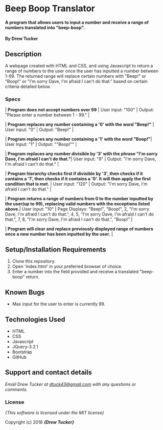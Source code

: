 # Beep Boop Translator

#### A program that allows users to input a number and receive a range of numbers translated into "beep-boop".

#### By **Drew Tucker**

## Description

A webpage created with HTML and CSS, and using Javascript to return a range of numbers to the user once the user has inputted a number between 1-99. The returned range will replace certain numbers with "Beep!" or "Boop!" or "I'm sorry Dave, I'm afraid I can't do that." based on certain criteria detailed below.


### Specs
| **Program does not accept numbers over 99** | User input: "100" | Output: "Please enter a number between 1 - 99." |

| **Program replaces any number containing a '0' with the word "Beep!"** | User input: "0" | Output: "Beep!" |

| **Program replaces any number containing a '1' with the word "Boop!"**| User Input: "1" | Output: ""Boop!"" |

| **Program replaces any number divisible by '3' with the phrase "I'm sorry Dave, I'm afraid I can't do that."**| User input: "9" | Output: "I'm sorry Dave, I'm afraid I can't do that." |

| **Program hierarchy checks first if divisible by '3', then checks if it contains a '1', then checks if it contains a '0'. It will then apply the first condition that is met.** | User input: "120" | Output: "I'm sorry Dave, I'm afraid I can't do that." |

| **Program returns a range of numbers from 0 to the number inputted by the user(up to 99), replacing valid numbers with the exceptions listed above.**| User input: "10" | Page Displays: "Beep!", "Boop!", 2, "I'm sorry Dave, I'm afraid I can't do that.", 4, 5, "I'm sorry Dave, I'm afraid I can't do that.", 7, 8, "I'm sorry Dave, I'm afraid I can't do that.", "Boop!" |

| **Program will clear and replace previously displayed range of numbers once a new number has been inputted by the user.** |

## Setup/Installation Requirements

1. Clone this repository.
2. Open 'index.html' in your preferred browser of choice.
3. Enter a number into the field provided and receive a translated "beep-boop" return.

## Known Bugs
* Max input for the user to enter is currently 99.

## Technologies Used
* HTML
* CSS
* Javascript
* JQuery-3.2.1
* Bootstrap
* GitHub

## Support and contact details

_Email Drew Tucker at dtuck43@gmail.com with any questions or comments._

### License

*{This software is licensed under the MIT license}*

Copyright (c) 2018 **_{Drew Tucker}_**
